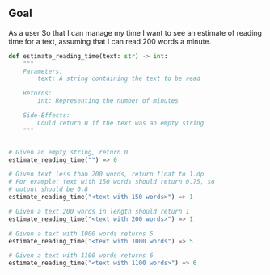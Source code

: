 ## Goal

As a user
So that I can manage my time
I want to see an estimate of reading time for a text, assuming that I can read 200 words a minute.

```python
def estimate_reading_time(text: str) -> int:
    """
    Parameters:
        text: A string containing the text to be read

    Returns:
        int: Representing the number of minutes

    Side-Effects:
        Could return 0 if the text was an empty string
    """
```

```python

# Given an empty string, return 0
estimate_reading_time("") => 0

# Given text less than 200 words, return float to 1.dp
# For example: text with 150 words should return 0.75, so
# output should be 0.8
estimate_reading_time("<text with 150 words>") => 1

# Given a text 200 words in length should return 1
estimate_reading_time("<text with 200 words>") => 1

# Given a text with 1000 words returns 5
estimate_reading_time("<text with 1000 words") => 5

# Given a text with 1100 words returns 6
estimate_reading_time("<text with 1100 words>") => 6
```
